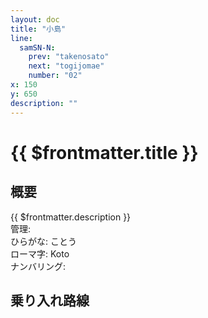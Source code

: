 ```yaml
---
layout: doc
title: "小島"
line:
  samSN-N:
    prev: "takenosato"
    next: "togijomae"
    number: "02"
x: 150
y: 650
description: ""
---
```


# {{ $frontmatter.title }} <ViewinMap />
<!-- ![駅の写真の説明](駅の写真のURL) -->

## 概要
{{ $frontmatter.description }}  
管理:   
ひらがな: ことう  
ローマ字: Koto  
ナンバリング: <Numberling />

## 乗り入れ路線
<LineInfo />